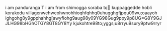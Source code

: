
i am panduranga T  i am from shimogga soraba tq|| kuppaggedde hobli korakodu villagenwehweohwnohhioqhfqhhq0uhugghgfjpqu09wu;oaayoh
ighgohg8y9gpphahhg[awyfiohg9aug98y09YG98Gug9ppy9p8UG=G8Y9GJJLHG98bHGhOTGY8GT8GY8Yy
kjukohtre98to;yggs;u8rryu9sury9ptw9rryr
